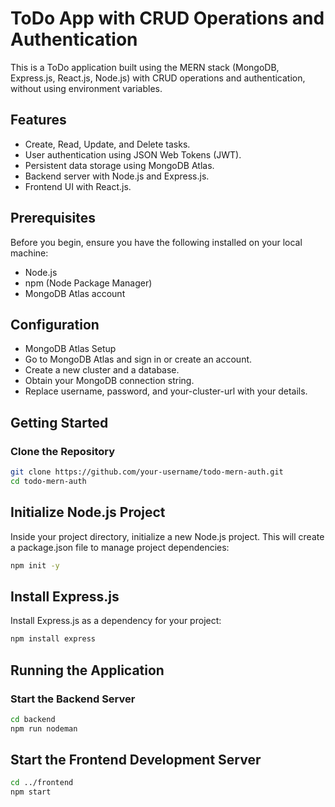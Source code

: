 # ToDo App with CRUD Operations and Authentication

This is a ToDo application built using the MERN stack (MongoDB, Express.js, React.js, Node.js) with CRUD operations and authentication, without using environment variables.

## Features

- Create, Read, Update, and Delete tasks.
- User authentication using JSON Web Tokens (JWT).
- Persistent data storage using MongoDB Atlas.
- Backend server with Node.js and Express.js.
- Frontend UI with React.js.

## Prerequisites

Before you begin, ensure you have the following installed on your local machine:

- Node.js
- npm (Node Package Manager)
- MongoDB Atlas account

## Configuration
- MongoDB Atlas Setup
- Go to MongoDB Atlas and sign in or create an account.
- Create a new cluster and a database.
- Obtain your MongoDB connection string.
- Replace username, password, and your-cluster-url with your details.
## Getting Started

### Clone the Repository

```bash
git clone https://github.com/your-username/todo-mern-auth.git
cd todo-mern-auth
```
## Initialize Node.js Project
Inside your project directory, initialize a new Node.js project. This will create a package.json file to manage project dependencies:
```bash
npm init -y

```
##  Install Express.js
Install Express.js as a dependency for your project:
```bash
npm install express
```
   
## Running the Application
### Start the Backend Server
```bash
cd backend
npm run nodeman
```
## Start the Frontend Development Server

```bash
cd ../frontend
npm start
```




